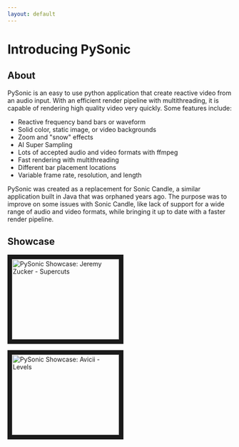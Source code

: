 ```yaml
---
layout: default
---
```


# Introducing PySonic

## About

PySonic is an easy to use python application that create reactive video from an audio input. With an efficient render pipeline with multithreading, it is capable of rendering high quality video very quickly. Some features include:

- Reactive frequency band bars or waveform
- Solid color, static image, or video backgrounds
- Zoom and "snow" effects
- AI Super Sampling
- Lots of accepted audio and video formats with ffmpeg
- Fast rendering with multithreading
- Different bar placement locations
- Variable frame rate, resolution, and length

PySonic was created as a replacement for Sonic Candle, a similar application built in Java that was orphaned years ago. The purpose was to improve on some issues with Sonic Candle, like lack of support for a wide range of audio and video formats, while bringing it up to date with a faster render pipeline.

## Showcase

<a href="http://www.youtube.com/watch?feature=player_embedded&v=DYgUEoXwa1Q
" target="_blank"><img src="http://img.youtube.com/vi/DYgUEoXwa1Q/0.jpg" 
alt="PySonic Showcase: Jeremy Zucker - Supercuts" width="240" height="180" border="10" /></a>

<a href="http://www.youtube.com/watch?feature=player_embedded&v=39qQJ664yg8
" target="_blank"><img src="http://img.youtube.com/vi/39qQJ664yg8/0.jpg" 
alt="PySonic Showcase: Avicii - Levels" width="240" height="180" border="10" /></a>